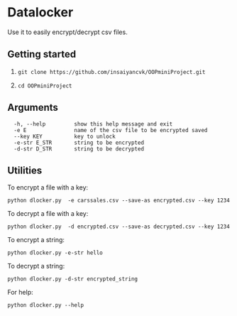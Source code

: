 # Datalocker

Use it to easily encrypt/decrypt csv files.

## Getting started

1. `git clone https://github.com/insaiyancvk/OOPminiProject.git`

2. `cd OOPminiProject`

## Arguments

```
  -h, --help         show this help message and exit
  -e E               name of the csv file to be encrypted saved
  --key KEY          key to unlock
  -e-str E_STR       string to be encrypted
  -d-str D_STR       string to be decrypted
```

## Utilities

To encrypt a file with a key:
```
python dlocker.py  -e carssales.csv --save-as encrypted.csv --key 1234
```

To decrypt a file with a key:
```
python dlocker.py  -d encrypted.csv --save-as decrypted.csv --key 1234
```

To encrypt a string:
```
python dlocker.py -e-str hello
```

To decrypt a string:
```
python dlocker.py -d-str encrypted_string
```

For help:
```
python dlocker.py --help
```
